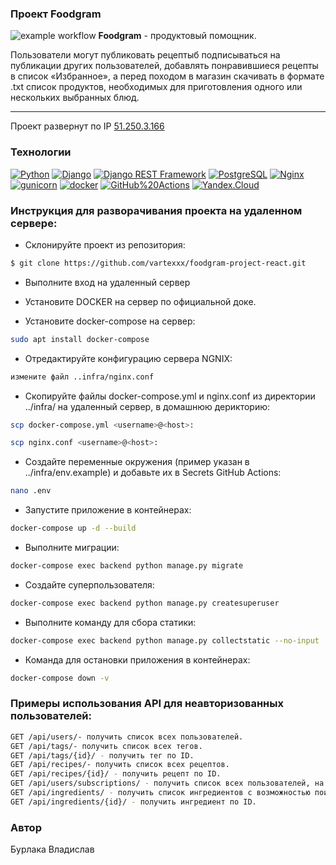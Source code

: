 ### Проект Foodgram
![example workflow](https://github.com/vartexxx/foodgram-project-react/actions/workflows/foodgram_workflow.yml/badge.svg)
**Foodgram** - продуктовый помощник.

Пользователи могут публиковать рецептыб подписываться на публикации других пользователей, добавлять понравившиеся рецепты в список «Избранное», а перед походом в магазин скачивать в формате .txt список продуктов, необходимых для приготовления одного или нескольких выбранных блюд.

***

Проект развернут по IP [51.250.3.166](http://51.250.3.166/)

### Технологии

[![Python](https://img.shields.io/badge/-Python-464646?style=flat-square&logo=Python)](https://www.python.org/)
[![Django](https://img.shields.io/badge/-Django-464646?style=flat-square&logo=Django)](https://www.djangoproject.com/)
[![Django REST Framework](https://img.shields.io/badge/-Django%20REST%20Framework-464646?style=flat-square&logo=Django%20REST%20Framework)](https://www.django-rest-framework.org/)
[![PostgreSQL](https://img.shields.io/badge/-PostgreSQL-464646?style=flat-square&logo=PostgreSQL)](https://www.postgresql.org/)
[![Nginx](https://img.shields.io/badge/-NGINX-464646?style=flat-square&logo=NGINX)](https://nginx.org/ru/)
[![gunicorn](https://img.shields.io/badge/-gunicorn-464646?style=flat-square&logo=gunicorn)](https://gunicorn.org/)
[![docker](https://img.shields.io/badge/-Docker-464646?style=flat-square&logo=docker)](https://www.docker.com/)
[![GitHub%20Actions](https://img.shields.io/badge/-GitHub%20Actions-464646?style=flat-square&logo=GitHub%20actions)](https://github.com/features/actions)
[![Yandex.Cloud](https://img.shields.io/badge/-Yandex.Cloud-464646?style=flat-square&logo=Yandex.Cloud)](https://cloud.yandex.ru/)

### Инструкция для разворачивания проекта на удаленном сервере:

- Склонируйте проект из репозитория:

```sh
$ git clone https://github.com/vartexxx/foodgram-project-react.git
```

- Выполните вход на удаленный сервер

- Установите DOCKER на сервер по официальной доке.

- Установитe docker-compose на сервер:
```sh
sudo apt install docker-compose
```

- Отредактируйте конфигурацию сервера NGNIX:
```sh
измените файл ..infra/nginx.conf
```

- Скопируйте файлы docker-compose.yml и nginx.conf из директории ../infra/ на удаленный сервер, в домашнюю дерикторию:
```sh
scp docker-compose.yml <username>@<host>:
```

```sh
scp nginx.conf <username>@<host>:
```

- Создайте переменные окружения (пример указан в ../infra/env.example) и добавьте их в Secrets GitHub Actions:
```sh
nano .env
```

- Запустите приложение в контейнерах:

```sh
docker-compose up -d --build
```

- Выполните миграции:

```sh
docker-compose exec backend python manage.py migrate
```

- Создайте суперпользователя:

```sh
docker-compose exec backend python manage.py createsuperuser
```

- Выполните команду для сбора статики:

```sh
docker-compose exec backend python manage.py collectstatic --no-input
```

- Команда для остановки приложения в контейнерах:

```sh
docker-compose down -v
```

### Примеры использования API для неавторизованных пользователей:

```sh
GET /api/users/- получить список всех пользователей.
GET /api/tags/- получить список всех тегов.
GET /api/tags/{id}/ - получить тег по ID.
GET /api/recipes/- получить список всех рецептов.
GET /api/recipes/{id}/ - получить рецепт по ID.
GET /api/users/subscriptions/ - получить список всех пользователей, на которых подписан текущий пользователь. В выдачу добавляются рецепты.
GET /api/ingredients/ - получить список ингредиентов с возможностью поиска по имени.
GET /api/ingredients/{id}/ - получить ингредиент по ID.
```

### Автор
Бурлака Владислав